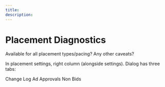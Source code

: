 ```yaml
---
title: 
description: 
---
```


# Placement Diagnostics

Available for all placement types/pacing? Any other caveats?

In placement settings, right column (alongside settings). Dialog has three tabs:

Change Log
Ad  Approvals
Non Bids
